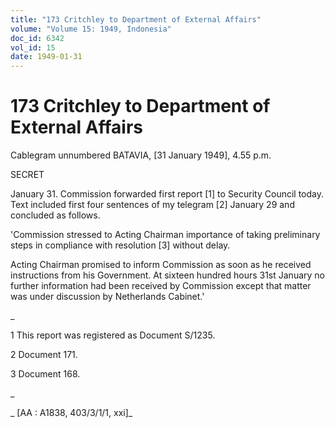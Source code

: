 ```yaml
---
title: "173 Critchley to Department of External Affairs"
volume: "Volume 15: 1949, Indonesia"
doc_id: 6342
vol_id: 15
date: 1949-01-31
---
```


# 173 Critchley to Department of External Affairs

Cablegram unnumbered BATAVIA, [31 January 1949], 4.55 p.m.

SECRET

January 31. Commission forwarded first report [1] to Security Council today. Text included first four sentences of my telegram [2] January 29 and concluded as follows.

'Commission stressed to Acting Chairman importance of taking preliminary steps in compliance with resolution [3] without delay.

Acting Chairman promised to inform Commission as soon as he received instructions from his Government. At sixteen hundred hours 31st January no further information had been received by Commission except that matter was under discussion by Netherlands Cabinet.'

_

1 This report was registered as Document S/1235.

2 Document 171.

3 Document 168.

_

_ [AA : A1838, 403/3/1/1, xxi]_
